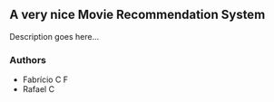 
## A very nice Movie Recommendation System

Description goes here...

### Authors

- Fabrício C F
- Rafael C

